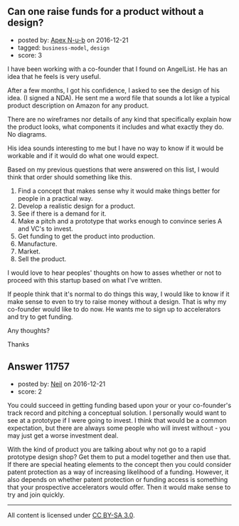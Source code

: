 ## Can one raise funds for a product without a design?

- posted by: [Apex N-u-b](https://stackexchange.com/users/7796589/apex-n-u-b) on 2016-12-21
- tagged: `business-model`, `design`
- score: 3

I have been working with a co-founder that I found on AngelList. He has an idea that he feels is very useful.

After a few months, I got his confidence, I asked to see the design of his idea. (I signed a NDA). He sent me a word file that sounds a lot like a typical product description on Amazon for any product. 

There are no wireframes nor details of any kind that specifically explain how the product looks, what components it includes and what exactly they do. No diagrams.

His idea sounds interesting to me but I have no way to know if it would be workable and if it would do what one would expect.

Based on my previous questions that were answered on this list, I would think that order should something like this. 

 1. Find a concept that makes sense why it would make things better for people in a practical way.
 2. Develop a realistic design for a product.
 3. See if there is a demand for it.
 4. Make a pitch and a prototype that works enough to convince series A and VC's to invest.
 5. Get funding to get the product into production.
 6. Manufacture.
 7. Market.
 8. Sell the product.

I would love to hear peoples' thoughts on how to asses whether or not to proceed with this startup based on what I've written.

If people think that it's normal to do things this way, I would like to know if it make sense to even to try to raise money without a design. That is why my co-founder would like to do now. He wants me to sign up to accelerators and try to get funding.

Any thoughts?

Thanks


## Answer 11757

- posted by: [Neil](https://stackexchange.com/users/2711480/neil) on 2016-12-21
- score: 2

You could succeed in getting funding based upon your or your co-founder's track record and pitching a conceptual solution. I personally would want to see at a prototype if I were going to invest. I think that would be a common expectation, but there are always some people who will invest without - you may just get a worse investment deal.

With the kind of product you are talking about why not go to a rapid prototype design shop? Get them to put a model together and then use that. If there are special heating elements to the concept then you could consider patent protection as a way of increasing likelihood of a funding. However, it also depends on whether patent protection or funding access is something that your prospective accelerators would offer. Then it would make sense to try and join quickly.



---

All content is licensed under [CC BY-SA 3.0](https://creativecommons.org/licenses/by-sa/3.0/).
